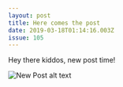 ```yaml
---
layout: post
title: Here comes the post
date: 2019-03-18T01:14:16.003Z
issue: 105
---
```

Hey there kiddos, new post time!

![New Post alt text](/images/screen-shot-2019-03-12-at-2.50.51-pm.png "New post title")
